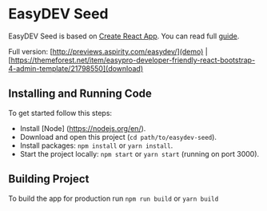 # EasyDEV Seed

EasyDEV Seed is based on [Create React App](https://github.com/facebook/create-react-app). You can read full
[guide](https://github.com/facebook/create-react-app/blob/master/packages/react-scripts/template/README.md).

Full version: [http://previews.aspirity.com/easydev/](demo) | [https://themeforest.net/item/easypro-developer-friendly-react-bootstrap-4-admin-template/21798550](download)

## Installing and Running Code

To get started follow this steps:

- Install [Node] (https://nodejs.org/en/).
- Download and open this project (`cd path/to/easydev-seed`).
- Install packages: `npm install` or `yarn install`.
- Start the project locally: `npm start` or `yarn start` (running on port 3000).

## Building Project

To build the app for production run `npm run build` or `yarn build`


